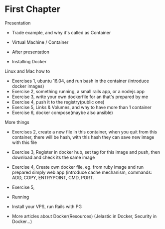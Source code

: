 # First Chapter

Presentation

* Trade example, and why it's called as Container
* Virtual Machine / Container
* After presentation

* Installing Docker

Linux and Mac how to

* Exercises 1, ubuntu 16.04, and run bash in the container \(introduce docker images\)
* Exercise 2, something running, a small rails app, or a nodejs app
* Exercise 3, write your own dockerfile for an that's prepared by me
* Exercise 4, push it to the registry\(public one\)
* Exercise 5, Links & Volumes, and why to have more than 1 container
* Exercise 6, docker compose\(maybe also ansible\)



More things

* Exercises 2, create a new file in this container, when you quit from this container, there will be hash, with this hash they can save new image with this file
* Exercise 3, Register in docker hub, set tag for this image and push, then download and check its the same image
* Exercise 4, Create own docker file, eg. from ruby image and run prepared simply web app \(introduce cache mechanism, commands: ADD, COPY, ENTRYPOINT, CMD, PORT.
* Exercise 5, 
* Running 
* Install your VPS, run Rails with PG

* More articles about Docker\(Resources\) \(Jelastic in Docker, Security in Docker...\)



